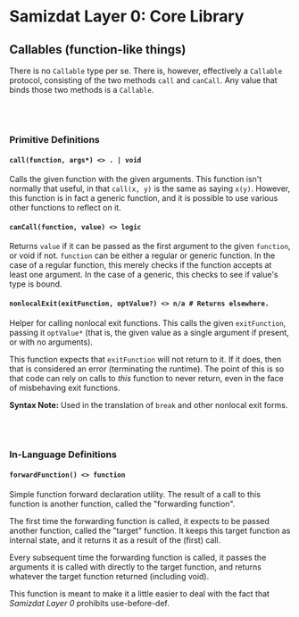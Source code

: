 Samizdat Layer 0: Core Library
==============================

Callables (function-like things)
--------------------------------

There is no `Callable` type per se. There is, however, effectively a
`Callable` protocol, consisting of the two methods `call` and `canCall`.
Any value that binds those two methods is a `Callable`.


<br><br>
### Primitive Definitions

#### `call(function, args*) <> . | void`

Calls the given function with the given arguments. This function isn't
normally that useful, in that `call(x, y)` is the same as saying `x(y)`.
However, this function is in fact a generic function, and it is possible
to use various other functions to reflect on it.

#### `canCall(function, value) <> logic`

Returns `value` if it can be passed as the first argument to the given
`function`, or void if not. `function` can be either a regular or
generic function. In the case of a regular function, this merely checks
if the function accepts at least one argument. In the case of a generic,
this checks to see if value's type is bound.

#### `nonlocalExit(exitFunction, optValue?) <> n/a # Returns elsewhere.`

Helper for calling nonlocal exit functions. This calls the given
`exitFunction`, passing it `optValue*` (that is, the given value as a
single argument if present, or with no arguments).

This function expects that `exitFunction` will not return to it. If it
does, then that is considered an error (terminating the runtime). The point
of this is so that code can rely on calls to *this* function to never
return, even in the face of misbehaving exit functions.

**Syntax Note:** Used in the translation of `break` and other nonlocal
exit forms.


<br><br>
### In-Language Definitions

#### `forwardFunction() <> function`

Simple function forward declaration utility. The result of a call to this
function is another function, called the "forwarding function".

The first time the forwarding function is called, it expects to be passed
another function, called the "target" function. It keeps this target function
as internal state, and it returns it as a result of the (first) call.

Every subsequent time the forwarding function is called, it passes the
arguments it is called with directly to the target function, and returns
whatever the target function returned (including void).

This function is meant to make it a little easier to deal with the fact
that *Samizdat Layer 0* prohibits use-before-def.
